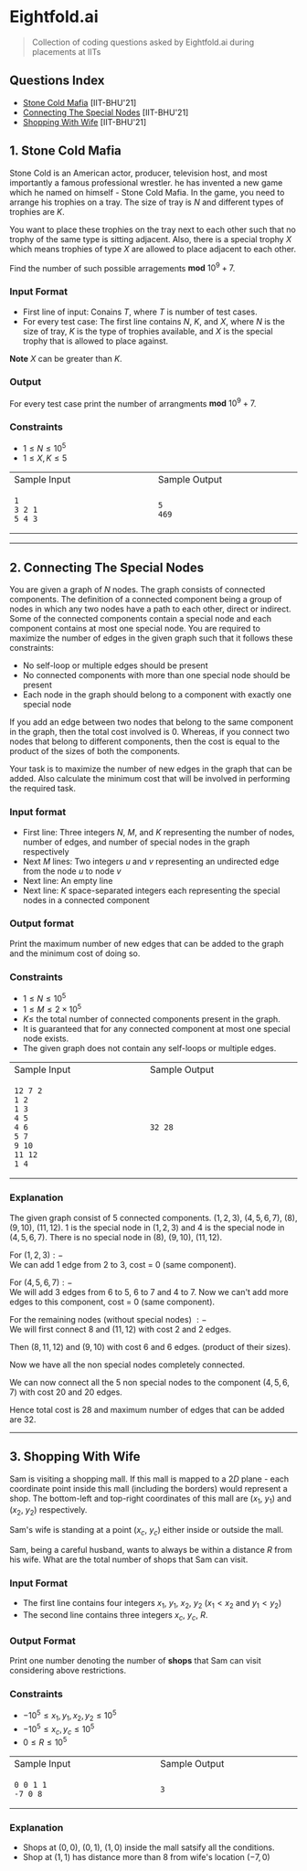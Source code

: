# Eightfold.ai
> Collection of coding questions asked by Eightfold.ai during placements at IITs

## Questions Index

* [Stone Cold Mafia](#1-stone-cold-mafia) [IIT-BHU'21]
* [Connecting The Special Nodes](#2-connecting-the-special-nodes) [IIT-BHU'21]
* [Shopping With Wife](#3-shopping-with-wife) [IIT-BHU'21]

## 1. Stone Cold Mafia

Stone Cold is an American actor, producer, television host, and most importantly a famous professional wrestler. he has invented a new game which he named on himself - Stone Cold Mafia. In the game, you need to arrange his trophies on a tray. The size of tray is $N$ and different types of trophies are $K$.

You want to place these trophies on the tray next to each other such that no trophy of the same type is sitting adjacent. Also, there is a special trophy $X$ which means trophies of type $X$ are allowed to place adjacent to each other.

Find the number of such possible arragements $\textbf{mod} \ 10^9 + 7$.

### Input Format

* First line of input: Conains $T$, where $T$ is number of test cases.
* For every test case: The first line contains $N$, $K$, and $X$, where $N$ is the size of tray, $K$ is the type of trophies available, and $X$ is the special trophy that is allowed to place against.

$\textbf{Note}$ $X$ can be greater than $K$.

### Output

For every test case print the number of arrangments $\textbf{mod} \ 10^9 + 7$.

### Constraints

* $1 \leq N \leq 10^5$
* $1 \leq X, K \leq 5$

<table>
<tr>
<td> Sample Input </td>
<td> Sample Output </td>
</tr>
<tr>
<td>

```shell
1                             
3 2 1
5 4 3
```

</td>
<td>

```shell
5                             
469
```

</td>
</tr>
</table>


---

## 2. Connecting The Special Nodes

You are given a graph of $N$ nodes. The graph consists of connected components. The definition of a connected component being a group of nodes in which any two nodes have a path to each other, direct or indirect. Some of the connected components contain a special node and each component contains at most one special node. You are required to maximize the number of edges in the given graph such that it follows these constraints: 

* No self-loop or multiple edges should be present 
* No connected components with more than one special node should be present
* Each node in the graph should belong to a component with exactly one special node


If you add an edge between two nodes that belong to the same component in the graph, then the total cost involved is $0$. Whereas, if you connect two nodes that belong to different components, then the cost is equal to the product of the sizes of both the components. 

Your task is to maximize the number of new edges in the graph that can be added. Also calculate the minimum cost that will be involved in performing the required task.

### Input format

* First line: Three integers $N$, $M$, and $K$ representing the number of nodes, number of edges, and number of special nodes in the graph respectively
* Next $M$ lines: Two integers $u$ and $v$ representing an undirected edge from the node $u$ to node $v$
* Next line: An empty line
* Next line: $K$ space-separated integers each representing the special nodes in a connected component

### Output format

Print the maximum number of new edges that can be added to the graph and the minimum cost of doing so.

### Constraints

* $1 \leq N \leq 10^5$
* $1 \leq M \leq 2 \times 10^5$
* $K \leq$ the total number of connected components present in the graph.
* It is guaranteed that for any connected component at most one special node exists.
* The given graph does not contain any self-loops or multiple edges.

<table>
<tr>
<td> Sample Input </td>
<td> Sample Output </td>
</tr>
<tr>
<td>

```shell
12 7 2                        
1 2
1 3
4 5
4 6
5 7
9 10
11 12
1 4
```

</td>
<td>

```shell
32 28                             
```

</td>
</tr>
</table>

### Explanation

The given graph consist of 5 connected components. $(1, 2, 3)$, $(4, 5, 6, 7)$, $(8)$, $(9, 10)$, $(11, 12)$. $1$ is the special node in $(1, 2, 3)$ and $4$ is the special node in $(4, 5, 6, 7)$.
There is no special node in $(8)$, $(9, 10)$, $(11, 12)$.

For $(1, 2, 3) :-$ <br />
We can add 1 edge from 2 to 3,  cost = 0 (same component).

For $(4, 5, 6, 7) :-$ <br />
We will add 3 edges from 6 to 5, 6 to 7 and 4 to 7. Now we can't add more edges to this component, cost = 0 (same component).

For the remaining nodes (without special nodes) $:-$ <br />
We will first connect $8$ and $(11, 12)$ with cost $2$ and $2$ edges.

Then $(8, 11, 12)$ and $(9, 10)$ with cost $6$ and $6$ edges. (product of their sizes).

Now we have all the non special nodes completely connected.

We can now connect all the $5$ non special nodes to the component $(4, 5, 6, 7)$ with cost $20$ and $20$ edges.

Hence total cost is $28$ and maximum number of edges that can be added are $32$.


---

## 3. Shopping With Wife

Sam is visiting a shopping mall. If this mall is mapped to a $2D$ plane - each coordinate point inside this mall (including the borders) would represent a shop. The bottom-left and top-right coordinates of this mall are $(x_1, \ y_1)$ and $(x_2, \ y_2)$ respectively.

Sam's wife is standing at a point $(x_c, \ y_c)$ either inside or outside the mall.

Sam, being a careful husband, wants to always be within a distance $R$ from his wife. What are the total number of shops that Sam can visit.

### Input Format

* The first line contains four integers $x_1, \ y_1$, $x_2, \ y_2$ $(x_1 < x_2$ and $y_1 < y_2)$
* The second line contains three integers $x_c, \ y_c, \ R$.

### Output Format

Print one number denoting the number of **shops** that Sam can visit considering above restrictions.

### Constraints

* $-10^5 \leq x_1, y_1, x_2, y_2 \leq 10^5$
* $-10^5 \leq x_c, y_c \leq 10^5$
* $0 \leq R \leq 10^5$

<table>
<tr>
<td> Sample Input </td>
<td> Sample Output </td>
</tr>
<tr>
<td>

```shell
0 0 1 1                        
-7 0 8
```

</td>
<td>

```shell
3                             
```

</td>
</tr>
</table>

### Explanation

* Shops at $(0, 0)$, $(0, 1)$, $(1, 0)$ inside the mall satsify all the conditions.
* Shop at $(1, 1)$ has distance more than $8$ from wife's location $(-7, 0)$
